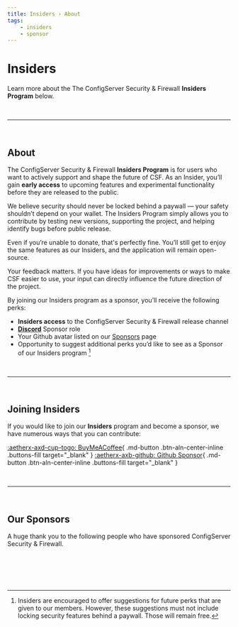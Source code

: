 ```yaml
---
title: Insiders › About
tags:
    - insiders
    - sponsor
---
```


# Insiders

Learn more about the The ConfigServer Security & Firewall <!-- md:sponsor --> **Insiders Program** below.

<br />

---

<br />

## About

The ConfigServer Security & Firewall <!-- md:sponsor --> **Insiders Program** is for users who want to actively support and shape the future of CSF. As an Insider, you’ll gain **early access** to upcoming features and experimental functionality before they are released to the public.

We believe security should never be locked behind a paywall — your safety shouldn’t depend on your wallet. The Insiders Program simply allows you to contribute by testing new versions, supporting the project, and helping identify bugs before public release.  

Even if you’re unable to donate, that's perfectly fine. You’ll still get to enjoy the same features as our Insiders, and the application will remain open-source.

Your feedback matters. If you have ideas for improvements or ways to make CSF easier to use, your input can directly influence the future direction of the project.

By joining our Insiders program as a sponsor, you’ll receive the following perks:

- **Insiders access** to the ConfigServer Security & Firewall release channel  
- **[Discord](https://discord.configserver.dev)** Sponsor role  
- Your Github avatar listed on our [Sponsors](../insiders/sponsors.md) page  
- Opportunity to suggest additional perks you’d like to see as a Sponsor of our Insiders program [^1]

<br />

---

<br />

## Joining Insiders

If you would like to join our **Insiders** program and become a sponsor, we have numerous ways that you can contribute:

<div class="valign-buttons" markdown>

[:aetherx-axd-cup-togo: BuyMeACoffee](https://buymeacoffee.com/aetherinox){ .md-button .btn-aln-center-inline .buttons-fill target="_blank" } [:aetherx-axb-github: Github Sponsor](https://github.com/sponsors/Aetherinox){ .md-button .btn-aln-center-inline .buttons-fill target="_blank" }

</div>

<br />

---

<br />

## Our Sponsors

A huge thank you to the following people who have sponsored ConfigServer Security & Firewall.

<br />

<div class="mdx-sponsorship" data-mdx-component="sponsorship">
    <div class="mdx-sponsorship__list"></div>
</div>

<br />

  [^1]:
    Insiders are encouraged to offer suggestions for future perks that are
    given to our members. However, these suggestions must not include locking 
    security features behind a paywall. Those will remain free.

<br />
<br />